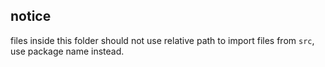 ## notice
files inside this folder should not use relative path to import files from `src`, use package name instead.